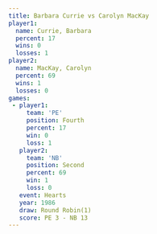 ```yaml
---
title: Barbara Currie vs Carolyn MacKay
player1:               
  name: Currie, Barbara
  percent: 17          
  wins: 0              
  losses: 1            
player2:               
  name: MacKay, Carolyn
  percent: 69          
  wins: 1              
  losses: 0            
games:
 - player1:          
     team: 'PE'      
     position: Fourth
     percent: 17     
     win: 0          
     loss: 1         
   player2:          
     team: 'NB'      
     position: Second
     percent: 69     
     win: 1          
     loss: 0         
   event: Hearts       
   year: 1986          
   draw: Round Robin(1)
   score: PE 3 - NB 13 
---
```

